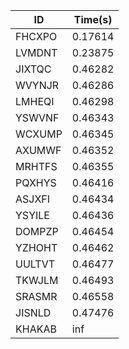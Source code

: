 |ID|Time(s)|
|-|-|
|FHCXPO|0.17614|
|LVMDNT|0.23875|
|JIXTQC|0.46282|
|WVYNJR|0.46286|
|LMHEQI|0.46298|
|YSWVNF|0.46343|
|WCXUMP|0.46345|
|AXUMWF|0.46352|
|MRHTFS|0.46355|
|PQXHYS|0.46416|
|ASJXFI|0.46434|
|YSYILE|0.46436|
|DOMPZP|0.46454|
|YZHOHT|0.46462|
|UULTVT|0.46477|
|TKWJLM|0.46493|
|SRASMR|0.46558|
|JISNLD|0.47476|
|KHAKAB|inf|

